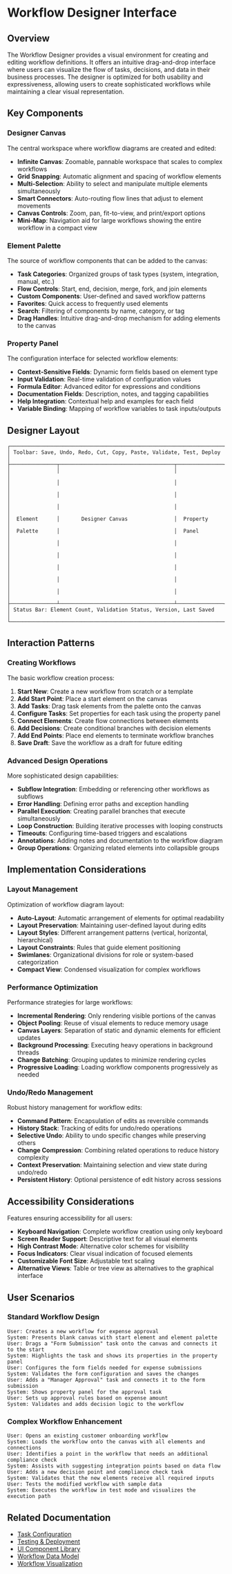 # Workflow Designer Interface

## Overview

The Workflow Designer provides a visual environment for creating and editing workflow definitions. It offers an intuitive drag-and-drop interface where users can visualize the flow of tasks, decisions, and data in their business processes. The designer is optimized for both usability and expressiveness, allowing users to create sophisticated workflows while maintaining a clear visual representation.

## Key Components

### Designer Canvas

The central workspace where workflow diagrams are created and edited:

* **Infinite Canvas**: Zoomable, pannable workspace that scales to complex workflows
* **Grid Snapping**: Automatic alignment and spacing of workflow elements
* **Multi-Selection**: Ability to select and manipulate multiple elements simultaneously
* **Smart Connectors**: Auto-routing flow lines that adjust to element movements
* **Canvas Controls**: Zoom, pan, fit-to-view, and print/export options
* **Mini-Map**: Navigation aid for large workflows showing the entire workflow in a compact view

### Element Palette

The source of workflow components that can be added to the canvas:

* **Task Categories**: Organized groups of task types (system, integration, manual, etc.)
* **Flow Controls**: Start, end, decision, merge, fork, and join elements
* **Custom Components**: User-defined and saved workflow patterns
* **Favorites**: Quick access to frequently used elements
* **Search**: Filtering of components by name, category, or tag
* **Drag Handles**: Intuitive drag-and-drop mechanism for adding elements to the canvas

### Property Panel

The configuration interface for selected workflow elements:

* **Context-Sensitive Fields**: Dynamic form fields based on element type
* **Input Validation**: Real-time validation of configuration values
* **Formula Editor**: Advanced editor for expressions and conditions
* **Documentation Fields**: Description, notes, and tagging capabilities
* **Help Integration**: Contextual help and examples for each field
* **Variable Binding**: Mapping of workflow variables to task inputs/outputs

## Designer Layout

```
┌─────────────────────────────────────────────────────────────────────┐
│ Toolbar: Save, Undo, Redo, Cut, Copy, Paste, Validate, Test, Deploy │
├───────────────┬─────────────────────────────────────┬───────────────┤
│               │                                     │               │
│               │                                     │               │
│               │                                     │               │
│               │                                     │               │
│  Element      │       Designer Canvas               │  Property     │
│  Palette      │                                     │  Panel        │
│               │                                     │               │
│               │                                     │               │
│               │                                     │               │
│               │                                     │               │
│               │                                     │               │
├───────────────┴─────────────────────────────────────┴───────────────┤
│ Status Bar: Element Count, Validation Status, Version, Last Saved   │
└─────────────────────────────────────────────────────────────────────┘
```

## Interaction Patterns

### Creating Workflows

The basic workflow creation process:


1. **Start New**: Create a new workflow from scratch or a template
2. **Add Start Point**: Place a start element on the canvas
3. **Add Tasks**: Drag task elements from the palette onto the canvas
4. **Configure Tasks**: Set properties for each task using the property panel
5. **Connect Elements**: Create flow connections between elements
6. **Add Decisions**: Create conditional branches with decision elements
7. **Add End Points**: Place end elements to terminate workflow branches
8. **Save Draft**: Save the workflow as a draft for future editing

### Advanced Design Operations

More sophisticated design capabilities:

* **Subflow Integration**: Embedding or referencing other workflows as subflows
* **Error Handling**: Defining error paths and exception handling
* **Parallel Execution**: Creating parallel branches that execute simultaneously
* **Loop Construction**: Building iterative processes with looping constructs
* **Timeouts**: Configuring time-based triggers and escalations
* **Annotations**: Adding notes and documentation to the workflow diagram
* **Group Operations**: Organizing related elements into collapsible groups

## Implementation Considerations

### Layout Management

Optimization of workflow diagram layout:

* **Auto-Layout**: Automatic arrangement of elements for optimal readability
* **Layout Preservation**: Maintaining user-defined layout during edits
* **Layout Styles**: Different arrangement patterns (vertical, horizontal, hierarchical)
* **Layout Constraints**: Rules that guide element positioning
* **Swimlanes**: Organizational divisions for role or system-based categorization
* **Compact View**: Condensed visualization for complex workflows

### Performance Optimization

Performance strategies for large workflows:

* **Incremental Rendering**: Only rendering visible portions of the canvas
* **Object Pooling**: Reuse of visual elements to reduce memory usage
* **Canvas Layers**: Separation of static and dynamic elements for efficient updates
* **Background Processing**: Executing heavy operations in background threads
* **Change Batching**: Grouping updates to minimize rendering cycles
* **Progressive Loading**: Loading workflow components progressively as needed

### Undo/Redo Management

Robust history management for workflow edits:

* **Command Pattern**: Encapsulation of edits as reversible commands
* **History Stack**: Tracking of edits for undo/redo operations
* **Selective Undo**: Ability to undo specific changes while preserving others
* **Change Compression**: Combining related operations to reduce history complexity
* **Context Preservation**: Maintaining selection and view state during undo/redo
* **Persistent History**: Optional persistence of edit history across sessions

## Accessibility Considerations

Features ensuring accessibility for all users:

* **Keyboard Navigation**: Complete workflow creation using only keyboard
* **Screen Reader Support**: Descriptive text for all visual elements
* **High Contrast Mode**: Alternative color schemes for visibility
* **Focus Indicators**: Clear visual indication of focused elements
* **Customizable Font Size**: Adjustable text scaling
* **Alternative Views**: Table or tree view as alternatives to the graphical interface

## User Scenarios

### Standard Workflow Design

```
User: Creates a new workflow for expense approval
System: Presents blank canvas with start element and element palette
User: Drags a "Form Submission" task onto the canvas and connects it to the start
System: Highlights the task and shows its properties in the property panel
User: Configures the form fields needed for expense submissions
System: Validates the form configuration and saves the changes
User: Adds a "Manager Approval" task and connects it to the form submission
System: Shows property panel for the approval task
User: Sets up approval rules based on expense amount
System: Validates and adds decision logic to the workflow
```

### Complex Workflow Enhancement

```
User: Opens an existing customer onboarding workflow
System: Loads the workflow onto the canvas with all elements and connections
User: Identifies a point in the workflow that needs an additional compliance check
System: Assists with suggesting integration points based on data flow
User: Adds a new decision point and compliance check task
System: Validates that the new elements receive all required inputs
User: Tests the modified workflow with sample data
System: Executes the workflow in test mode and visualizes the execution path
```

## Related Documentation

* [Task Configuration](./task_configuration.md)
* [Testing & Deployment](./testing_deployment.md)
* [UI Component Library](../../design_system/component_guidelines.md)
* [Workflow Data Model](../../workflow_orchestrator_service/data_model.md)
* [Workflow Visualization](../chat_interface/workflow_visualization.md)


